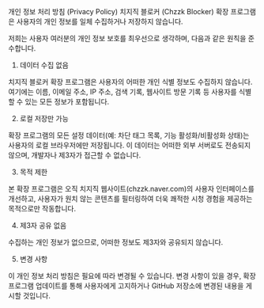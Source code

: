 개인 정보 처리 방침 (Privacy Policy)
치지직 블로커 (Chzzk Blocker) 확장 프로그램은 사용자의 개인 정보를 일체 수집하거나 저장하지 않습니다.

저희는 사용자 여러분의 개인 정보 보호를 최우선으로 생각하며, 다음과 같은 원칙을 준수합니다.

1. 데이터 수집 없음

치지직 블로커 확장 프로그램은 사용자의 어떠한 개인 식별 정보도 수집하지 않습니다. 여기에는 이름, 이메일 주소, IP 주소, 검색 기록, 웹사이트 방문 기록 등 사용자를 식별할 수 있는 모든 정보가 포함됩니다.

2. 로컬 저장만 가능

확장 프로그램의 모든 설정 데이터(예: 차단 태그 목록, 기능 활성화/비활성화 상태)는 사용자의 로컬 브라우저에만 저장됩니다. 이 데이터는 어떠한 외부 서버로도 전송되지 않으며, 개발자나 제3자가 접근할 수 없습니다.

3. 목적 제한

본 확장 프로그램은 오직 치지직 웹사이트(chzzk.naver.com)의 사용자 인터페이스를 개선하고, 사용자가 원치 않는 콘텐츠를 필터링하여 더욱 쾌적한 시청 경험을 제공하는 목적으로만 작동합니다.

4. 제3자 공유 없음

수집하는 개인 정보가 없으므로, 어떠한 정보도 제3자와 공유되지 않습니다.

5. 변경 사항

이 개인 정보 처리 방침은 필요에 따라 변경될 수 있습니다. 변경 사항이 있을 경우, 확장 프로그램 업데이트를 통해 사용자에게 고지하거나 GitHub 저장소에 변경된 내용을 게시할 것입니다.
